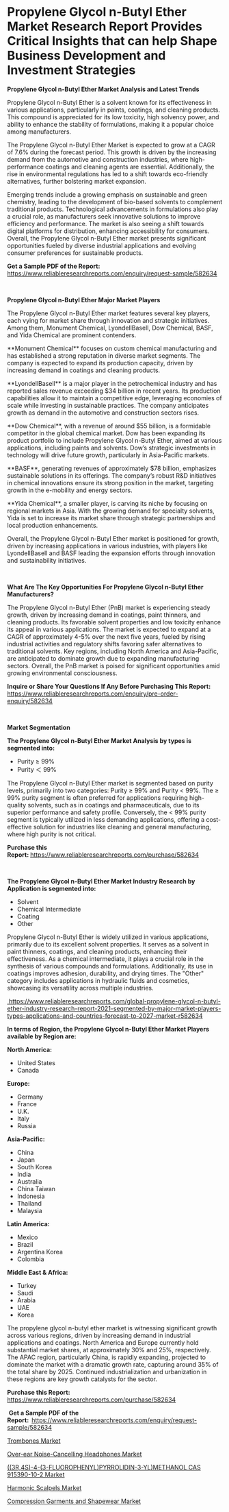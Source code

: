 <p><h1>Propylene Glycol n-Butyl Ether Market Research Report Provides Critical Insights that can help Shape Business Development and Investment Strategies</h1></p><p><strong>Propylene Glycol n-Butyl Ether Market Analysis and Latest Trends</strong></p>
<p><p>Propylene Glycol n-Butyl Ether is a solvent known for its effectiveness in various applications, particularly in paints, coatings, and cleaning products. This compound is appreciated for its low toxicity, high solvency power, and ability to enhance the stability of formulations, making it a popular choice among manufacturers.</p><p>The Propylene Glycol n-Butyl Ether Market is expected to grow at a CAGR of 7.6% during the forecast period. This growth is driven by the increasing demand from the automotive and construction industries, where high-performance coatings and cleaning agents are essential. Additionally, the rise in environmental regulations has led to a shift towards eco-friendly alternatives, further bolstering market expansion. </p><p>Emerging trends include a growing emphasis on sustainable and green chemistry, leading to the development of bio-based solvents to complement traditional products. Technological advancements in formulations also play a crucial role, as manufacturers seek innovative solutions to improve efficiency and performance. The market is also seeing a shift towards digital platforms for distribution, enhancing accessibility for consumers. Overall, the Propylene Glycol n-Butyl Ether market presents significant opportunities fueled by diverse industrial applications and evolving consumer preferences for sustainable products.</p></p>
<p><strong>Get a Sample PDF of the Report:&nbsp;</strong> <a href="https://www.reliableresearchreports.com/enquiry/request-sample/582634?utm_campaign=32&utm_medium=2&utm_source=Github&utm_content=ia&utm_term=27092024&utm_id=propylene-glycol-n-butyl-ether">https://www.reliableresearchreports.com/enquiry/request-sample/582634</a></p>
<p>&nbsp;</p>
<p><strong>Propylene Glycol n-Butyl Ether Major Market Players</strong></p>
<p><p>The Propylene Glycol n-Butyl Ether market features several key players, each vying for market share through innovation and strategic initiatives. Among them, Monument Chemical, LyondellBasell, Dow Chemical, BASF, and Yida Chemical are prominent contenders.</p><p>**Monument Chemical** focuses on custom chemical manufacturing and has established a strong reputation in diverse market segments. The company is expected to expand its production capacity, driven by increasing demand in coatings and cleaning products. </p><p>**LyondellBasell** is a major player in the petrochemical industry and has reported sales revenue exceeding $34 billion in recent years. Its production capabilities allow it to maintain a competitive edge, leveraging economies of scale while investing in sustainable practices. The company anticipates growth as demand in the automotive and construction sectors rises.</p><p>**Dow Chemical**, with a revenue of around $55 billion, is a formidable competitor in the global chemical market. Dow has been expanding its product portfolio to include Propylene Glycol n-Butyl Ether, aimed at various applications, including paints and solvents. Dow’s strategic investments in technology will drive future growth, particularly in Asia-Pacific markets.</p><p>**BASF**, generating revenues of approximately $78 billion, emphasizes sustainable solutions in its offerings. The company’s robust R&D initiatives in chemical innovations ensure its strong position in the market, targeting growth in the e-mobility and energy sectors.</p><p>**Yida Chemical**, a smaller player, is carving its niche by focusing on regional markets in Asia. With the growing demand for specialty solvents, Yida is set to increase its market share through strategic partnerships and local production enhancements.</p><p>Overall, the Propylene Glycol n-Butyl Ether market is positioned for growth, driven by increasing applications in various industries, with players like LyondellBasell and BASF leading the expansion efforts through innovation and sustainability initiatives.</p></p>
<p>&nbsp;</p>
<p><strong>What Are The Key Opportunities For Propylene Glycol n-Butyl Ether Manufacturers?</strong></p>
<p><p>The Propylene Glycol n-Butyl Ether (PnB) market is experiencing steady growth, driven by increasing demand in coatings, paint thinners, and cleaning products. Its favorable solvent properties and low toxicity enhance its appeal in various applications. The market is expected to expand at a CAGR of approximately 4-5% over the next five years, fueled by rising industrial activities and regulatory shifts favoring safer alternatives to traditional solvents. Key regions, including North America and Asia-Pacific, are anticipated to dominate growth due to expanding manufacturing sectors. Overall, the PnB market is poised for significant opportunities amid growing environmental consciousness.</p></p>
<p><strong>Inquire or Share Your Questions If Any Before Purchasing This Report:</strong> <a href="https://www.reliableresearchreports.com/enquiry/pre-order-enquiry/582634?utm_campaign=32&utm_medium=2&utm_source=Github&utm_content=ia&utm_term=27092024&utm_id=propylene-glycol-n-butyl-ether">https://www.reliableresearchreports.com/enquiry/pre-order-enquiry/582634</a></p>
<p>&nbsp;</p>
<p><strong>Market Segmentation</strong></p>
<p><strong>The Propylene Glycol n-Butyl Ether Market Analysis by types is segmented into:</strong></p>
<p><ul><li>Purity ≥ 99%</li><li>Purity ＜ 99%</li></ul></p>
<p><p>The Propylene Glycol n-Butyl Ether market is segmented based on purity levels, primarily into two categories: Purity ≥ 99% and Purity < 99%. The ≥ 99% purity segment is often preferred for applications requiring high-quality solvents, such as in coatings and pharmaceuticals, due to its superior performance and safety profile. Conversely, the < 99% purity segment is typically utilized in less demanding applications, offering a cost-effective solution for industries like cleaning and general manufacturing, where high purity is not critical.</p></p>
<p><strong>Purchase this Report:&nbsp;</strong><a href="https://www.reliableresearchreports.com/purchase/582634?utm_campaign=32&utm_medium=2&utm_source=Github&utm_content=ia&utm_term=27092024&utm_id=propylene-glycol-n-butyl-ether">https://www.reliableresearchreports.com/purchase/582634</a></p>
<p>&nbsp;</p>
<p><strong>The Propylene Glycol n-Butyl Ether Market Industry Research by Application is segmented into:</strong></p>
<p><ul><li>Solvent</li><li>Chemical Intermediate</li><li>Coating</li><li>Other</li></ul></p>
<p><p>Propylene Glycol n-Butyl Ether is widely utilized in various applications, primarily due to its excellent solvent properties. It serves as a solvent in paint thinners, coatings, and cleaning products, enhancing their effectiveness. As a chemical intermediate, it plays a crucial role in the synthesis of various compounds and formulations. Additionally, its use in coatings improves adhesion, durability, and drying times. The "Other" category includes applications in hydraulic fluids and cosmetics, showcasing its versatility across multiple industries.</p></p>
<p><a href="https://www.reliableresearchreports.com/global-propylene-glycol-n-butyl-ether-industry-research-report-2021-segmented-by-major-market-players-types-applications-and-countries-forecast-to-2027-market-r582634?utm_campaign=32&utm_medium=2&utm_source=Github&utm_content=ia&utm_term=27092024&utm_id=propylene-glycol-n-butyl-ether">&nbsp;https://www.reliableresearchreports.com/global-propylene-glycol-n-butyl-ether-industry-research-report-2021-segmented-by-major-market-players-types-applications-and-countries-forecast-to-2027-market-r582634</a></p>
<p><strong>In terms of Region, the Propylene Glycol n-Butyl Ether Market Players available by Region are:</strong></p>
<p>
    <p> <strong> North America: </strong>
        <ul>
            <li>United States</li>
            <li>Canada</li>
        </ul>
        </p> 
    <p> <strong> Europe: </strong>
        <ul>
            <li>Germany</li>
            <li>France</li>
            <li>U.K.</li>
            <li>Italy</li>
            <li>Russia</li>
        </ul>
        </p> 
    <p> <strong> Asia-Pacific: </strong>
        <ul>
            <li>China</li>
            <li>Japan</li>
            <li>South Korea</li>
            <li>India</li>
            <li>Australia</li>
            <li>China Taiwan</li>
            <li>Indonesia</li>
            <li>Thailand</li>
            <li>Malaysia</li>
        </ul>
        </p> 
    <p> <strong> Latin America: </strong>
        <ul>
            <li>Mexico</li>
            <li>Brazil</li>
            <li>Argentina Korea</li>
            <li>Colombia</li>
        </ul>
        </p> 
    <p> <strong> Middle East & Africa: </strong>
        <ul>
            <li>Turkey</li>
            <li>Saudi</li>
            <li>Arabia</li>
            <li>UAE</li>
            <li>Korea</li>
        </ul>
    </p>
    </p>
<p><p>The propylene glycol n-butyl ether market is witnessing significant growth across various regions, driven by increasing demand in industrial applications and coatings. North America and Europe currently hold substantial market shares, at approximately 30% and 25%, respectively. The APAC region, particularly China, is rapidly expanding, projected to dominate the market with a dramatic growth rate, capturing around 35% of the total share by 2025. Continued industrialization and urbanization in these regions are key growth catalysts for the sector.</p></p>
<p><strong>Purchase this Report: </strong><a href="https://www.reliableresearchreports.com/purchase/582634?utm_campaign=32&utm_medium=2&utm_source=Github&utm_content=ia&utm_term=27092024&utm_id=propylene-glycol-n-butyl-ether">https://www.reliableresearchreports.com/purchase/582634</a></p>
<p>&nbsp;<strong>Get a Sample PDF of the Report:&nbsp;&nbsp;</strong><a href="https://www.reliableresearchreports.com/enquiry/request-sample/582634?utm_campaign=32&utm_medium=2&utm_source=Github&utm_content=ia&utm_term=27092024&utm_id=propylene-glycol-n-butyl-ether">https://www.reliableresearchreports.com/enquiry/request-sample/582634</a></p>
<p><strong></strong></p>
<p><p><a href="https://www.linkedin.com/pulse/trombones-market-size-share-trends-analysis-report-end-use-ll6mf?utm_campaign=32&utm_medium=2&utm_source=Github&utm_content=ia&utm_term=27092024&utm_id=propylene-glycol-n-butyl-ether">Trombones Market</a></p><p><a href="https://issuu.com/reportprime-2/docs/over-ear-noise-cancelling-headphone_c9c7c6e8f73102?utm_campaign=32&utm_medium=2&utm_source=Github&utm_content=ia&utm_term=27092024&utm_id=propylene-glycol-n-butyl-ether">Over-ear Noise-Cancelling Headphones Market</a></p><p><a href="https://github.com/JakirUddin651/Market-Research-Report-List-1/blob/main/3r4s-4-3-fluorophenylpyrrolidin-3-ylmethanol-cas-915390-10-2-market.md?utm_campaign=32&utm_medium=2&utm_source=Github&utm_content=ia&utm_term=27092024&utm_id=propylene-glycol-n-butyl-ether">((3R,4S)-4-(3-FLUOROPHENYL)PYRROLIDIN-3-YL)METHANOL CAS 915390-10-2 Market</a></p><p><a href="https://github.com/BesaLoshi2000/Market-Research-Report-List-1/blob/main/harmonic-scalpels-market.md?utm_campaign=32&utm_medium=2&utm_source=Github&utm_content=ia&utm_term=27092024&utm_id=propylene-glycol-n-butyl-ether">Harmonic Scalpels Market</a></p><p><a href="https://issuu.com/reportprime-2/docs/compression-garments-and-shapewear-_fa1d79eb359190?utm_campaign=32&utm_medium=2&utm_source=Github&utm_content=ia&utm_term=27092024&utm_id=propylene-glycol-n-butyl-ether">Compression Garments and Shapewear Market</a></p></p>